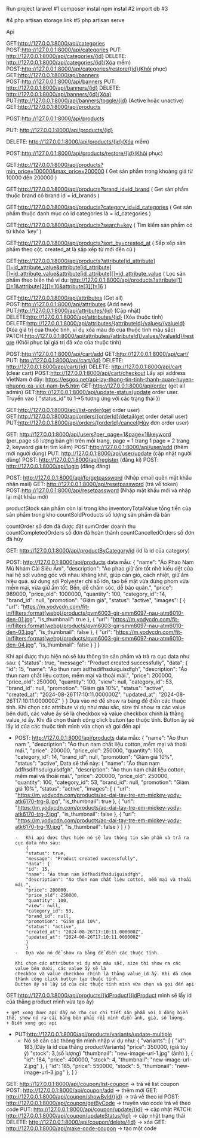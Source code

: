 Run project laravel #1 composer instal npm instal #2 import db #3

#4 php artisan storage:link #5 php artisan serve

Api

GET:http://127.0.0.1:8000/api/categories
POST:http://127.0.0.1:8000/api/categories
PUT: http://127.0.0.1:8000/api/categories/{id}
DELETE: http://127.0.0.1:8000/api/categories/{id}(Xóa mềm)
POST:http://127.0.0.1:8000/api/categories/restore/{id}(Khôi phục)
GET:http://127.0.0.1:8000/api/banners
POST:http://127.0.0.1:8000/api/banners
PUT: http://127.0.0.1:8000/api/banners/{id}
DELETE: http://127.0.0.1:8000/api/banners/{id}(Xóa)
PUT:http://127.0.0.1:8000/api/banners/toggle/{id} (Active hoặc unactive)
GET:http://127.0.0.1:8000/api/products

POST:http://127.0.0.1:8000/api/products

PUT: http://127.0.0.1:8000/api/products/{id}

DELETE: http://127.0.0.1:8000/api/products/{id}(Xóa mềm)

POST:http://127.0.0.1:8000/api/products/restore/{id}(Khôi phục)

GET:http://127.0.0.1:8000/api/products?min_price=100000&max_price=200000 ( Get sản phẩm trong khoảng giá từ 10000 đến 200000 )

GET:http://127.0.0.1:8000/api/products?brand_id=id_brand ( Get sản phẩm thuộc brand có brand id = id_brands )

GET:http://127.0.0.1:8000/api/products?category_id=id_categories ( Get sản phẩm thuộc danh mục có id categories là = id_categories )

GET:http://127.0.0.1:8000/api/products?search=key ( Tìm kiếm sản phẩm có từ khóa 'key' )

GET:http://127.0.0.1:8000/api/products?sort_by=created_at ( Sắp xếp sản phẩm theo cột. created_at là sắp xếp từ mới đến cũ )

GET:http://127.0.0.1:8000/api/products?attribute[id_attribute][]=id_attribute_value&attribute[id_attribute][]=id_attribute_value&attribute[id_attribute][]=id_attribute_value ( Lọc sản phẩm theo biến thể ví dụ: http://127.0.0.1:8000/api/products?attribute[1][]=1&attribute[2][]=10&attribute[3][]=16 )

GET:http://127.0.0.1:8000/api/attributes (Get all) POST:http://127.0.0.1:8000/api/attributes (Add new) PUT:http://127.0.0.1:8000/api/attributes/{id} (Cập nhật) DELETE:http://127.0.0.1:8000/api/attributes/{id} (Xóa thuộc tính) DELETE:http://127.0.0.1:8000/api/attributes/{attributeId}/values/{valueId} (Xóa giá trị của thuộc tính, ví dụ xóa màu đỏ của thuộc tính màu sắc) PATCH:http://127.0.0.1:8000/api/attributes/{attributeId}/values/{valueId}/restore (Khôi phục lại giá trị đã xóa của thuộc tính)

POST:http://127.0.0.1:8000/api/cart/add
GET:http://127.0.0.1:8000/api/cart/
PUT: http://127.0.0.1:8000/api/cart/{id}
DELETE: http://127.0.0.1:8000/api/cart/{id}
DELETE: http://127.0.0.1:8000/api/cart (clear cart)
POST:http://127.0.0.1:8000/api/cart/checkout
Lấy api address VietNam ở đây: https://esgoo.net/api-lay-thong-tin-tinh-thanh-quan-huyen-phuong-xa-viet-nam-bv5.htm
GET:http://127.0.0.1:8000/api/order (get all admin) GET:http://127.0.0.1:8000/api/update-status(update order user. Truyền vào { "status_id" từ 1->5 tương ứng với các trạng thái })

 GET:http://127.0.0.1:8000/api/list-order(get order user)
 GET:http://127.0.0.1:8000/api/orders/{orderId}/detail(get order detail user)
 PUT:http://127.0.0.1:8000/api/orders/{orderId}/cancel(Hủy đơn order user)

GET: http://127.0.0.1:8000/api/users?per_page=1&page=1&keyword (per_page số lượng bản ghi trên mỗi trang, page = 1 trang 1 page = 2 trang 2, keyword giá trị tìm kiếm)
POST:http://127.0.0.1:8000/api/user/add (thêm mới người dùng)
PUT: http://127.0.0.1:8000/api/user/update (cập nhật người dùng)
POST: http://127.0.0.1:8000/api/register (đăng kí) POST: http://127.0.0.1:8000/api/login (đăng đăng)

POST: http://127.0.0.1:8000/api/forgetpassword (Nhập email quên mật khẩu nhận mail) GET: http://127.0.0.1:8000/api/resetpassword (trả vể token) POST:http://127.0.0.1:8000/api/resetpassword (Nhập mật khẩu mới và nhập lại mật khẩu mới)

productStock sản phẩm còn lại trong kho inventoryTotalValue tổng tiền của sản phẩm trong kho countSoldProducts số lượng sản phẩm đã bán

countOrder số đơn đã được đặt sumOrder doanh thu countCompletedOrders số đơn đã hoàn thành countCancelledOrders số đơn đã hủy

GET: http://127.0.0.1:8000/api/productByCategory/id (id là id của category)

POST: http://127.0.0.1:8000/api/products data mẫu: { "name": "Áo Phao Nam Mũ Nhám Cài Siêu Ấm", "description": "Áo phao giữ ấm tốt nhờ kiểu dệt của hai hệ sợi vuông góc với nhau khăng khít, giúp cản gió, cách nhiệt, giữ ấm hiệu quả. sử dụng sợi Polyester chi số lớn, tạo bề mặt vừa đứng phom vừa mềm mại, vừa giữ ấm tốt. Bền, dễ chăm sóc, dễ bảo quản.", "price": 989000, "price_old": 1000000, "quantity": 100, "category_id": 14, "brand_id": null, "promotion": "Giảm giá", "status": "active", "images": [ { "url": "https://m.yodycdn.com/fit-in/filters:format(webp)/products/pvm6003-gir-smm6097-nau-atm6010-den-01.jpg", "is_thumbnail": true }, { "url": "https://m.yodycdn.com/fit-in/filters:format(webp)/products/pvm6003-gir-smm6097-nau-atm6010-den-03.jpg", "is_thumbnail": false }, { "url": "https://m.yodycdn.com/fit-in/filters:format(webp)/products/pvm6003-gir-smm6097-nau-atm6010-den-04.jpg", "is_thumbnail": false } ] }

Khi api được thực hiện nó sẽ lưu thông tin sản phẩm và trả ra cục data như sau: { "status": true, "message": "Product created successfully", "data": { "id": 15, "name": "Áo thun nam àdfhsdifhsduiguisdfgh", "description": "Áo thun nam chất liệu cotton, mềm mại và thoải mái.", "price": 200000, "price_old": 250000, "quantity": 100, "view": null, "category_id": 53, "brand_id": null, "promotion": "Giảm giá 10%", "status": "active", "created_at": "2024-08-26T17:10:11.000000Z", "updated_at": "2024-08-26T17:10:11.000000Z" } }
Dựa vào nó để show ra bảng để điền các thuộc tính.
Khi chọn các attribute ví dụ như màu sắc, size thì show ra các value bên dưới, các value ấy sẽ là checkbox và value checkbox chính là thằng value_id ấy. Khi đã chọn thành công click button tạo thuộc tính. Button ấy sẽ lấy id của các thuộc tính mình vừa chọn và gọi đến api

-   POST: http://127.0.0.1:8000/api/products
    data mẫu:
    {
    "name": "Áo thun nam ",
    "description": "Áo thun nam chất liệu cotton, mềm mại và thoải mái.",
    "price": 200000,
    "price_old": 250000,
    "quantity": 100,
    "category_id": 14,
    "brand_id": null,
    "promotion": "Giảm giá 10%",
    "status": "active",
    Data sẽ thế này:
    {
    "name": "Áo thun nam àdfhsdifhsduiguisdfgh",
    "description": "Áo thun nam chất liệu cotton, mềm mại và thoải mái.",
    "price": 200000,
    "price_old": 250000,
    "quantity": 100,
    "category_id": 53,
    "brand_id": null,
    "promotion": "Giảm giá 10%",
    "status": "active",
    "images": [
    {
    "url": "https://m.yodycdn.com/products/ao-dai-tay-tre-em-mickey-yody-atk6170-trg-8.jpg",
    "is_thumbnail": true
    },
    {
    "url": "https://m.yodycdn.com/products/ao-dai-tay-tre-em-mickey-yody-atk6170-trg-7.jpg",
    "is_thumbnail": false
    },
    {
    "url": "https://m.yodycdn.com/products/ao-dai-tay-tre-em-mickey-yody-atk6170-trg-10.jpg",
    "is_thumbnail": false
    }
    ]
    }
    }

        -   Khi api được thực hiện nó sẽ lưu thông tin sản phẩm và trả ra cục data như sau:
            {
            "status": true,
            "message": "Product created successfully",
            "data": {
            "id": 15,
            "name": "Áo thun nam àdfhsdifhsduiguisdfgh",
            "description": "Áo thun nam chất liệu cotton, mềm mại và thoải mái.",
            "price": 200000,
            "price_old": 250000,
            "quantity": 100,
            "view": null,
            "category_id": 53,
            "brand_id": null,
            "promotion": "Giảm giá 10%",
            "status": "active",
            "created_at": "2024-08-26T17:10:11.000000Z",
            "updated_at": "2024-08-26T17:10:11.000000Z"
            }
            }
        -   Dựa vào nó để show ra bảng để điền các thuộc tính.

        Khi chọn các attribute ví dụ như màu sắc, size thì show ra các value bên dưới, các value ấy sẽ là
        checkbox và value checkbox chính là thằng value_id ấy. Khi đã chọn thành công click button tạo thuộc tính.
        Button ấy sẽ lấy id của các thuộc tính mình vừa chọn và gọi đến api

GET:http://127.0.0.1:8000/api/products/{idProduct}(idProduct mình sẽ lấy id của thằng product mình vừa tạo ấy)

    + get xong được api đấy nó cho cục chi tiết sản phẩm với 1 đống biến thể, show nó ra cái bảng bên phải rồi mình điền ảnh, giá, số lượng.
    + Điền xong gọi api
- PUT:http://127.0.0.1:8000/api/products/variants/update-multiple
    + Nó sẽ cần các thông tin mình nhập ví dụ như:
    {
    "variants": [
        {
            "id": 183,(Đây là id của thằng productVariants)
            "price": 350000, (giá tùy ý)
            "stock": 3,(số lượng)
            "thumbnail": "new-image-url-1.jpg" (ảnh)
        },
        {
            "id": 184,
            "price": 400000,
            "stock": 4,
            "thumbnail": "new-image-url-2.jpg"
        },
        {
            "id": 185,
            "price": 550000,
            "stock": 5,
            "thumbnail": "new-image-url-3.jpg"
        },
    ]
}


GET: http://127.0.0.1:8000/api/coupon/list-coupon -> trả về list coupon
POST: http://127.0.0.1:8000/api/coupon/add -> thêm mới
GET: http://127.0.0.1:8000/api/coupon/showById/{id} -> trả về theo id
POST: http://127.0.0.1:8000/api/coupon/getByCode -> truyền vào code trả về theo code
PUT: http://127.0.0.1:8000/api/coupon/update/{id} -> cập nhật
PATCH: http://127.0.0.1:8000/api/coupon/updateStatus/{id} -> cập nhật trạng thái
DELETE: http://127.0.0.1:8000/api/coupon/delete/{id} -> xóa
GET: http://127.0.0.1:8000/api/make-code-coupon -> tạo một code
